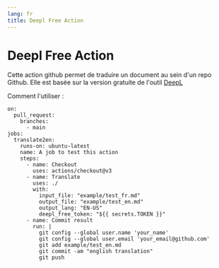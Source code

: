 ```yaml
---
lang: fr
title: Deepl Free Action
---
```


# Deepl Free Action

Cette action github permet de traduire un document au sein d'un repo Github. 
Elle est basée sur la version gratuite de l'outil [DeepL](https://www.deepl.com/)

Comment l'utiliser :

````
on:
  pull_request:
    branches:
      - main
jobs:
  translate2en:
    runs-on: ubuntu-latest
    name: A job to test this action
    steps:
      - name: Checkout
        uses: actions/checkout@v3
      - name: Translate
        uses: ./
        with:
          input_file: "example/test_fr.md"
          output_file: "example/test_en.md"
          output_lang: "EN-US"
          deepl_free_token: "${{ secrets.TOKEN }}"
      - name: Commit result
        run: |
          git config --global user.name 'your_name'
          git config --global user.email 'your_email@github.com'
          git add example/test_en.md
          git commit -am "english translation"
          git push
````
